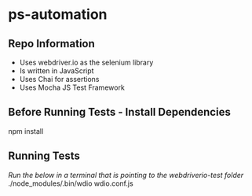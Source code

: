 # ps-automation

## Repo Information
- Uses webdriver.io as the selenium library
- Is written in JavaScript
- Uses Chai for assertions
- Uses Mocha JS Test Framework

## Before Running Tests - Install Dependencies
npm install

## Running Tests
*Run the below in a terminal that is pointing to the webdriverio-test folder* 
 ./node_modules/.bin/wdio wdio.conf.js
